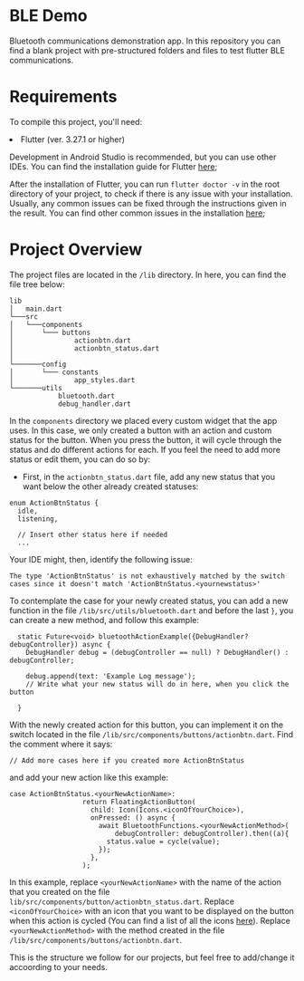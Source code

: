 # BLE Demo

Bluetooth communications demonstration app.
In this repository you can find a blank project with pre-structured folders and files to test flutter BLE communications.

# Requirements

To compile this project, you'll need:

<li> Flutter (ver. 3.27.1 or higher)</li>

Development in Android Studio is recommended, but you can use other IDEs.
You can find the installation guide for Flutter [here](https://docs.flutter.dev/get-started/install);

After the installation of Flutter, you can run `flutter doctor -v`
in the root directory of your project, to check if there is any issue with your installation. Usually, any common issues can be fixed through the instructions given in the result. You can find other common issues in the installation [here](https://docs.flutter.dev/get-started/install/help);

# Project Overview

The project files are located in the `/lib` directory. In here, you can find the file tree below:

```
lib
│   main.dart
└───src
│   └───components
│       └─── buttons
│               actionbtn.dart
│               actionbtn_status.dart
│
└───────config
│       └─── constants
│               app_styles.dart
└───────utils
            bluetooth.dart
            debug_handler.dart

```

In the `components` directory we placed every custom widget that the app uses. In this case, we only created a button with an action and custom status for the button. When you press the button, it will cycle through the status and do different actions for each. If you feel the need to add more status or edit them, you can do so by:

- First, in the `actionbtn_status.dart` file, add any new status that you want below the other already created statuses:

```
enum ActionBtnStatus {
  idle,
  listening,

  // Insert other status here if needed
  ...
```

Your IDE might, then, identify the following issue:

```
The type 'ActionBtnStatus' is not exhaustively matched by the switch cases since it doesn't match 'ActionBtnStatus.<yournewstatus>'
```

To contemplate the case for your newly created status, you can add a new function in the file `/lib/src/utils/bluetooth.dart` and before the last `}`, you can create a new method, and follow this example:

```
  static Future<void> bluetoothActionExample({DebugHandler? debugController}) async {
    DebugHandler debug = (debugController == null) ? DebugHandler() : debugController;

    debug.append(text: 'Example Log message');
    // Write what your new status will do in here, when you click the button

  }
```

With the newly created action for this button, you can implement it on the switch located in the file `/lib/src/components/buttons/actionbtn.dart`. Find the comment where it says:

```
// Add more cases here if you created more ActionBtnStatus
```

and add your new action like this example:

```
case ActionBtnStatus.<yourNewActionName>:
                  return FloatingActionButton(
                    child: Icon(Icons.<iconOfYourChoice>),
                    onPressed: () async {
                      await BluetoothFunctions.<yourNewActionMethod>(
                          debugController: debugController).then((a){
                        status.value = cycle(value);
                      });
                    },
                  );
```

In this example, replace `<yourNewActionName>` with the name of the action that you created on the file `lib/src/components/button/actionbtn_status.dart`. Replace `<iconOfYourChoice>` with an icon that you want to be displayed on the button when this action is cycled (You can find a list of all the icons [here](https://api.flutter.dev/flutter/material/Icons-class.html)). Replace `<yourNewActionMethod>` with the method created in the file `/lib/src/components/buttons/actionbtn.dart`.

This is the structure we follow for our projects, but feel free to add/change it accoording to your needs.

